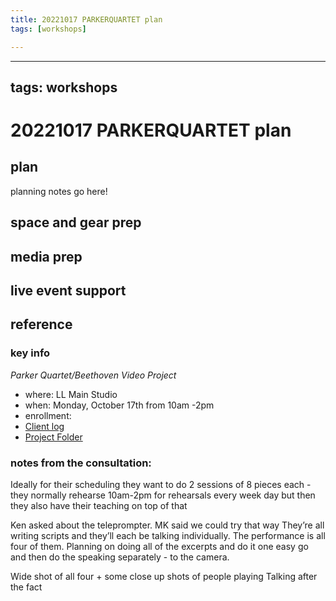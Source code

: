 ```yaml
---
title: 20221017 PARKERQUARTET plan
tags: [workshops]

---
```


---
tags: workshops
---
# 20221017 PARKERQUARTET plan

## plan
planning notes go here!
## space and gear prep
## media prep
## live event support
## reference
### key info
*Parker Quartet/Beethoven Video Project*
* where: LL Main Studio
* when: Monday, October 17th from 10am -2pm
* enrollment: 
* [Client log](https://docs.google.com/document/d/1qQRXo7g9bk4v64QHaZdCRenIXeuKpqsgEA_X-W4mKVg/edit)
* [Project Folder](https://drive.google.com/drive/u/0/folders/1-RKSqmLMMgdskdrEEC_syXCS706Ubbro)

### notes from the consultation:

Ideally for their scheduling they want to do 2 sessions of 8 pieces each - they normally rehearse 10am-2pm for rehearsals every week day but then they also have their teaching on top of that

Ken asked about the teleprompter. MK said we could try that way
They’re all writing scripts and they’ll each be talking individually.
The performance is all four of them. Planning on doing all of the excerpts and do it one easy go and then do the speaking separately - to the camera.

Wide shot of all four + some close up shots of people playing
Talking after the fact

